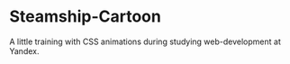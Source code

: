 # Steamship-Cartoon

A little training with CSS animations during studying web-development at Yandex.
